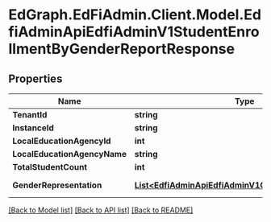 # EdGraph.EdFiAdmin.Client.Model.EdfiAdminApiEdfiAdminV1StudentEnrollmentByGenderReportResponse

## Properties

Name | Type | Description | Notes
------------ | ------------- | ------------- | -------------
**TenantId** | **string** |  | [optional] 
**InstanceId** | **string** |  | [optional] 
**LocalEducationAgencyId** | **int** |  | [optional] 
**LocalEducationAgencyName** | **string** |  | [optional] 
**TotalStudentCount** | **int** |  | [optional] 
**GenderRepresentation** | [**List&lt;EdfiAdminApiEdfiAdminV1GenderRepresentation&gt;**](EdfiAdminApiEdfiAdminV1GenderRepresentation.md) |  | [optional] [readonly] 

[[Back to Model list]](../README.md#documentation-for-models) [[Back to API list]](../README.md#documentation-for-api-endpoints) [[Back to README]](../README.md)

